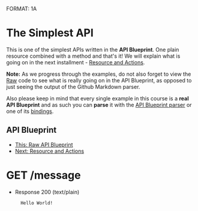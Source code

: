 FORMAT: 1A

# The Simplest API
This is one of the simplest APIs written in the **API Blueprint**.
One plain resource combined with a method and that's it! We will explain what is going on in the next installment - [Resource and Actions](02.%20Resource%20and%20Actions.md).

**Note:** As we progress through the examples, do not also forget to view the [Raw](https://raw.github.com/apiaryio/api-blueprint/master/examples/01.%20Simplest%20API.md) code to see what is really going on in the API Blueprint, as opposed to just seeing the output of the Github Markdown parser.

Also please keep in mind that every single example in this course is a **real API Blueprint** and as such you can **parse** it with the [API Blueprint parser](https://github.com/apiaryio/drafter) or one of its [bindings](https://github.com/apiaryio/drafter#bindings).

## API Blueprint
+ [This: Raw API Blueprint](https://raw.github.com/apiaryio/api-blueprint/master/examples/01.%20Simplest%20API.md)
+ [Next: Resource and Actions](02.%20Resource%20and%20Actions.md)

# GET /message

+ Response 200 (text/plain)

        Hello World!

